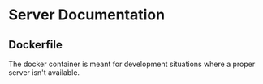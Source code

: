 # Server Documentation

## Dockerfile
The docker container is meant for development situations where a proper server isn't available.
